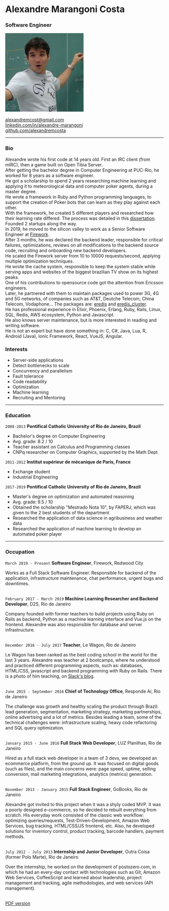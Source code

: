 [//]: # "layout.html"

# Alexandre Marangoni Costa

### Software Engineer

![avatar](assets/images/avatar.jpeg)

[alexandremcost@gmail.com](mailto:alexandremcost@gmail.com)  
[linkedin.com/in/alexandre-marangoni](https://www.linkedin.com/in/alexandre-marangoni)  
[github.com/alexandremcosta](https://github.com/alexandremcosta)
  

---

### Bio

Alexandre wrote his first code at 14 years old. First an IRC client (from mIRC), then a game built on Open Tibia Server.  
After getting the bachelor degree in Computer Engineering at PUC-Rio, he worked for 8 years as a software engineer.  
He got a scholarship to spend 2 years researching machine learning and applying it to meteorological data and computer poker agents, during a master degree.  
He wrote a framework in Ruby and Python programming languages, to support the creation of Poker bots that can learn as they play against each other.  
With the framework, he created 5 different players and researched how their learning rate differed. The process was detailed in this [dissertation](https://www.maxwell.vrac.puc-rio.br/48011/48011.PDF).  
Founded 2 startups along the way.  
In 2019, he moved to the silicon valley to work as a Senior Software Engineer at [Firework](https://fw.tv).  
After 3 months, he was declared the backend leader, responsible for critical failures, optimizations, reviews on all modifications to the backend source code, recruiting and onboarding new backend developers.  
He scaled the Firework server from 10 to 10000 requests/second, applying multiple optimization techniques.  
He wrote the cache system, responsible to keep the system stable while serving apps and websites of the biggest brazilian TV show on its highest peaks.  
One of his contributions to opensource code got the attention from Ericsson engineers.  
Later, he partnered with them to maintain packages used to power 3G, 4G and 5G networks, of companies such as AT&T, Deutche Telecom, China Telecom, Vodaphone...
The packages are: [eredis](https://github.com/Nordix/eredis) and [eredis_cluster](https://github.com/Nordix/eredis_cluster).  
He has professional experience in Elixir, Phoenix, Erlang, Ruby, Rails, Linux, SQL, Redis, AWS ecosystem, Python and Javascript.  
He also knows server maintenance, but is more interested in reading and writing software.  
He is not an expert but have done something in: C, C#, Java, Lua, R, Android (Java), Ionic Framework, React, VueJS, Angular.  


### Interests

- Server-side applications
- Detect bottlenecks to scale
- Concurrency and parallelism
- Fault tolerance
- Code readability
- Optimization
- Machine learning
- Recruiting and Mentoring

<hr>

### Education

`2008-2013`
**Pontifical Catholic University of Rio de Janeiro, Brazil**
- Bachelor's degree on Computer Engineering
- Avg. grade: 8.2 / 10
- Teacher assistant on Calculus and Programming classes
- CNPq researcher on Computer Graphics, supported by the Math Dept.

`2011-2012`
**Institut supérieur de mécanique de Paris, France**
- Exchange student
- Industrial Engineering

`2017-2019`
**Pontifical Catholic University of Rio de Janeiro, Brazil**
- Master's degree on optimization and automated reasoning
- Avg. grade: 9.5 / 10
- Obtained the scholarship "Mestrado Nota 10", by FAPERJ, which was given to the 2 best students of the department
- Researched the application of data science in agribusiness and weather data
- Researched the application of machine learning to develop an automated poker player

<hr>

### Occupation

`March 2019 - Present`
**Software Engineer**, Firework, Redwood City

Works as a Full Stack Software Engineer. Responsible for backend of the application, infrastructure maintenance, chat performance, urgent bugs and downtimes.
<br><br>

`February 2017 - March 2019`
**Machine Learning Researcher and Backend Developer**, D2S, Rio de Janeiro

Company founded with former teachers to build projects using Ruby on Rails as backend, Python as a machine learning interface and Vue.js on the frontend.
Alexandre was also responsible for database and server infrastructure.
<br><br>


`December 2016 - July 2017`
**Teacher**, Le Wagon, Rio de Janeiro

Le Wagon has been ranked as the best coding school in the world for the last 3 years.
Alexandre was teacher at 2 bootcamps, where he understood and practiced different programming aspects, such as: databases, HTML/CSS, javascript and backend programming with Ruby on Rails.
There is a photo of him teaching, on [Slack's blog](https://slack.com/intl/en-br/blog/collaboration/le-wagon-coding-bootcamps-slack).
<br><br>

`June 2015 - September 2016`
**Chief of Technology Office**, Responde Aí, Rio de Janeiro

The challenge was growth and healthy scaling the product through Brazil: lead generation, segmentation, marketing strategy, marketing partnerships, online advertising and a lot of metrics.
Besides leading a team, some of the technical challenges were: infrastructure scaling, heavy code refactoring and SQL query optimization.
<br><br>

`January 2015 - June 2016`
**Full Stack Web Developer**, LUZ Planilhas, Rio de Janeiro

Hired as a full stack web developer in a team of 3 devs, we developed an ecommerce platform, from the ground up.
It was focused on digital goods (such as files), and the main concerns were: page speed, uptime, selling conversion, mail marketing integrations, analytics (metrics) generation.
<br><br>

`November 2013 - January 2015`
**Full Stack Engineer**, GoBooks, Rio de Janeiro

Alexandre got invited to this project when it was a shyly coded MVP. It was a poorly designed e-commerce, so he decided to rebuilt everything from scratch.
His everyday work consisted of the classic web workflow: optimizing queries/requests, Test-Driven-Development, Amazon Web Services, bug tracking, HTML/CSS/JS frontend, etc.
Also, he developed solutions for inventory control, product tracking, barcode handlers, payment methods.
<br><br>

`July 2012 - July 2013`
**Internship and Junior Developer**, Outra Coisa (former Polo Marte), Rio de Janeiro

Over the internship, he worked on the development of postozero.com, in which he had an every-day contact with technologies such as Git, Amazon Web Services, CoffeeScript and learned about leadership, project management and tracking, agile methodologies, and web services (API management).
<br><br>

[PDF version](index.pdf)
